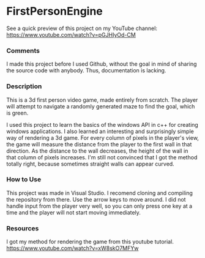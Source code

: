 # FirstPersonEngine

See a quick preview of this project on my YouTube channel: https://www.youtube.com/watch?v=pGJHIyOd-CM

### Comments
I made this project before I used Github, without the goal in mind of sharing the source code with anybody. Thus, documentation is lacking.

### Description
This is a 3d first person video game, made entirely from scratch. The player will attempt to navigate a randomly generated 
maze to find the goal, which is green.

I used this project to learn the basics of the windows API in c++ for creating windows applications. I also learned an interesting and
surprisingly simple way of rendering a 3d game. For every column of pixels in the player's view, the game will measure the distance from
the player to the first wall in that direction. As the distance to the wall decreases, the height of the wall in that column of pixels increases.
I'm still not convinced that I got the method totally right, because sometimes straight
walls can appear curved.

### How to Use
This project was made in Visual Studio. I recomend cloning and compiling the repository from there. Use the arrow keys to move around. I 
did not handle input from the player very well, so you can only press one key at a time and the player will not start moving immediately.

### Resources
I got my method for rendering the game from this youtube tutorial.
https://www.youtube.com/watch?v=xW8skO7MFYw
